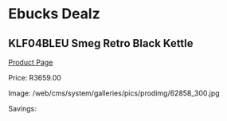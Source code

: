 
# Ebucks Dealz
## KLF04BLEU Smeg Retro Black Kettle
[Product Page](https://www.ebucks.com/web/shop/productSelected.do?prodId=1167475736&catId=704985963)

Price: R3659.00

Image: /web/cms/system/galleries/pics/prodimg/62858_300.jpg

Savings: 


	